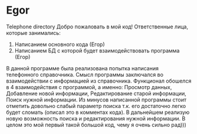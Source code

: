 # Egor
Telephone directory
Добро пожаловать в мой код!
Ответственные лица, которые занимались:
1.	Написанием основного кода (Егор)
2.	Написанием БД с которой будет взаимодействовать программа (Егор)

В данной программе была реализована попытка написания телефонного справочника. Смысл программы заключался во взаимодействии с информацией из справочника. Функционал обошелся в 4 взаимодействия с программой, а именно: Просмотр данных, Добавление новой информации, Редактирование старой информации, Поиск нужной информации. Из минусов написанной программы стоит отметить довольно слабый параметр поиска т.к. его достаточно легко будет сломать (описал это в комментах кода). В дальнейшем реализую новую возможность поиска и редактирования нужной информации. В целом это мой первый такой большой код, чему я очень сильно рад)))
